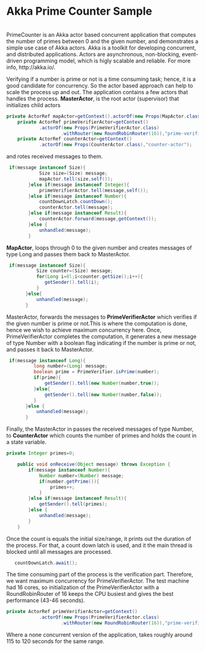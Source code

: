 <h1>Akka Prime Counter Sample</h1><br/>
PrimeCounter is an Akka actor based concurrent application that computes the number of primes between 0 and the given number, and demonstrates a simple use case of Akka actors. Akka is a toolkit for developing concurrent, and distributed applications. Actors are asynchronous, non-blocking, event-driven programming model, which is higly scalable and reliable. For more info, http://akka.io/.  

Verifying if a number is prime or not is a time consuming task; hence, it is a good candidate for concurrency. So the actor based approach can help to scale the process up and out. The application contains a few actors that handles the process.
<b>MasterActor</b>, is the root actor (supervisor) that initializes child actors 
```java 
private ActorRef mapActor=getContext().actorOf(new Props(MapActor.class),"map");
    private ActorRef primeVerifierActor=getContext()
            .actorOf(new Props(PrimeVerifierActor.class)
                    .withRouter(new RoundRobinRouter(16)),"prime-verifier");
    private ActorRef counterActor=getContext()
            .actorOf(new Props(CounterActor.class),"counter-actor");
```

and rotes received messages to them.
```java 
 if(message instanceof Size){
            Size size=(Size) message;
            mapActor.tell(size,self());
        }else if(message instanceof Integer){
            primeVerifierActor.tell(message,self());
        }else if(message instanceof Number){
            countDownLatch.countDown();
            counterActor.tell(message);
        }else if(message instanceof Result){
            counterActor.forward(message,getContext());
        }else {
            unhandled(message);
        }
```
<b>MapActor</b>, loops through 0 to the given number and creates messages of type Long and passes them back to MasterActor.
```java   
 if(message instanceof Size){
           Size counter=(Size) message;
           for(Long i=0l;i<counter.getSize();i++){
              getSender().tell(i);
           }
       }else{
           unhandled(message);
       }
```
MasterActor, forwards the messages to <b>PrimeVerifierActor</b> which verifies if the given number is prime or not.This is where the computation is done, hence we wish to achieve maximum concurrency here. Once, PrimeVerifierActor completes the computation, it generates a new message of type Number with a boolean flag indicating if the number is prime or not, and passes it back to MasterActor.
```java 
 if(message instanceof Long){
          long number=(Long) message;
          boolean prime = PrimeVerifier.isPrime(number);
          if(prime){
              getSender().tell(new Number(number,true));
          }else{
              getSender().tell(new Number(number,false));
          }
       }else {
           unhandled(message);
       } 
```
Finally, the MasterActor in passes the received messages of type Number, to <b>CounterActor</b> which counts the number of primes and holds the count in a state variable. 
```java 
private Integer primes=0;

    public void onReceive(Object message) throws Exception {
        if(message instanceof Number){
            Number number=(Number) message;
            if(number.getPrime()){
                primes++;
            }
        }else if(message instanceof Result){
            getSender().tell(primes);
        }else {
            unhandled(message);
        }
    }
```
Once the count is equals the initial size/range, it prints out the duration of the process. For that, a count down latch is used, and it the main thread is blocked until all messages are processed.

```java 
   countDownLatch.await();
```   
The time consuming part of the process is the verification part. Therefore, we want maximum concurrency for PrimeVerifierActor. The test machine had 16 cores, so initialization of the PrimeVerifierActor with a RoundRobinRouter of 16 keeps the CPU busiest and gives the best performance (43-46 seconds).

```java
private ActorRef primeVerifierActor=getContext()
            .actorOf(new Props(PrimeVerifierActor.class)
                    .withRouter(new RoundRobinRouter(16)),"prime-verifier"); 
``` 
Where a none concurrent version of the application, takes roughly around 115 to 120 seconds for the same range.   

                    
